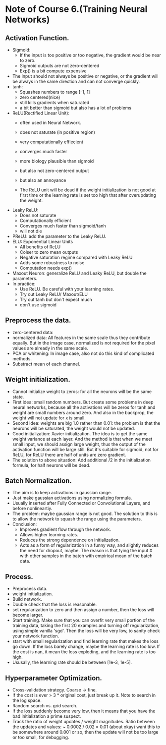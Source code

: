 # Note of Course 6.(Training Neural Networks)

## Activation Function.
- Sigmoid: 
	- If the input is too positive or too negative, the gradient would be near to zero.
	- Sigmoid outputs are not zero-centered
	- Exp() is a bit compute expensive
- The input should not always be positive or negative, or the gradient will be always in the same direction and can not converge quickly.
- tanh:
	- Squashes numbers to range [-1, 1]
	- zero centered(nice)
	- still kills gradients when saturated
	- a bit better than sigmoid but also has a lot of problems
- ReLU(Rectified Linear Unit):
	- often used in Neural Network.
	- does not saturate (in positive region)
	- very computationally effiecient
	- converges much faster
	- more biology plausible than sigmoid
	- but also not zero-centered output
	- but also an annoyance

	- The ReLU unit will be dead if the weight initialization is not good at first time or the learning rate is set too high that after overupdating the weight.
- Leaky ReLU:
	- Does not saturate
	- Computationally efficient
	- Converges much faster than sigmoid/tanh
	- will not die
- PReLU: add the parameter to the Leaky ReLU.
- ELU: Exponential Linear Units
	- All benefits of ReLU
	- Colser to zero mean outputs
	- Negative saturation regime compared with Leaky ReLU
	- Adds some robustness to noise
	- Computation needs exp()
- Maxout Neuron: generalize ReLU and Leaky ReLU, but double the parameters.
- In practice:
	- Use ReLU. Be careful with your learning rates.
	- Try out Leaky ReLU/ Maxout/ELU
	- Try out tanh but don't expect much
	- don't use sigmoid

## Preprocess the data.
- zero-centered data:
- normalized data: All features in the same scale thus they contribute equally. But in the image case, normalized is not required for the pixel values are already in the same scale. 
- PCA or whitening: In image case, also not do this kind of complicated methods.
- Substract mean of each channel. 

## Weight initialization.
- Cannot initialize weight to zeros: for all the neurons will be the same state.
- First idea: small random numbers. But create some problems in deep neural networks, because all the activations will be zeros for tanh and weight are small numbers around zero. And also in the backprop, the weight will not update for x is small.
- Second idea: weights are big 1.0 rather than 0.01: the problem is that the neurons will be saturated, the weight would not be updated.
- Good initialization: Xavier initialization. The idea is to get the same weight variance at each layer. And the method is that when we meet small input, we should assign large weight, thus the output of the activation function will be large still. But it's suitable for sigmoid, not for ReLU, for ReLU there are half of units are zero gradient.
- The solution to above situation: Add additional /2 in the initialization formula, for half neurons will be dead.

## Batch Normalization.
- The aim is to keep activations in gaussian range.
- Just make gaussian activations using normalizing formula.
- Usually inserted after Fully Connected or Convolutional Layers, and before nonlineartiy.
- The problem: maybe gaussian range is not good. The solution to this is to allow the network to squash the range using the parameters.
- Conclusion:
	- Improves gradient flow through the network.
	- Allows higher learning rates.
	- Reduces the strong dependence on initialization.
	- Acts as a form of regularization in a funny way, and slightly reduces the need for dropout, maybe. The reason is that tying the input X with other samples in the batch with empirical mean of the batch data.

## Process.
- Preprocess data.
- weight initialization.
- Build network.
- Double check that the loss is reasonable.
- set regularization to zero and then assign a number, then the loss will become larger.
- Start training. Make sure that you can overfit very small portion of the training data, taking the first 20 examples and turning off regularization, using simple vanilla 'sgd'. Then the loss will be very low, to sanity check your network function.
- start with small regularization and find learning rate that makes the loss go down. If the loss barely change, maybe the learning rate is too low. If the cost is nan, it mean the loss exploding, and the learning rate is too high.
- Ususally, the learning rate should be between [1e-3, 1e-5].

## Hyperparameter Optimization.
- Cross-validation strategy. Coarse -> fine.
- If the cost is ever > 3 * original cost, just break up it. Note to search in the log space.
- Random search vs. grid search.
- If the loss suddenly become very low, then it means that you have the bad initialization a prime suspect.
- Track the ratio of weight updates / weight magnitudes. Ratio between the updates and values: ~ 0.0002 / 0.02 = 0.01 (about okay) want this to be somewhere around 0.001 or so, then the update will not be too large or too small, for debugging.
